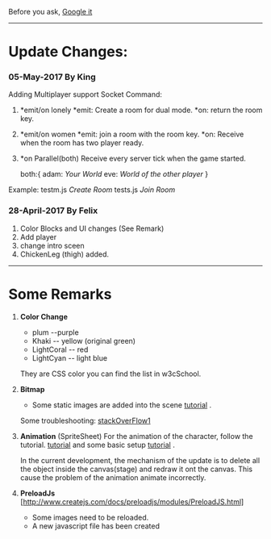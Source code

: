 Before you ask,
[Google it](https://www.google.com)

***

# Update Changes:
### **05-May-2017** By King
Adding Multiplayer support
Socket Command:
1. *emit/on lonely 
   *emit: Create a room for dual mode.
   *on: return the room key.
   
2. *emit/on women
   *emit: join a room with the room key.
   *on: Receive when the room has two player ready.
    
3. *on Parallel(both)
   Receive every server tick when the game started.
   
   both:{
   adam: *Your World* 
   eve:  *World of the other player*
   }


Example:
 testm.js *Create Room*
 tests.js *Join Room*

### **28-April-2017** By Felix
1. Color Blocks and UI changes (See Remark)
2. Add player
3. change intro sceen
4. ChickenLeg (thigh) added.

***
# Some Remarks 
1. **Color Change**
    * plum  --purple
    * Khaki  -- yellow  (original green)
    * LightCoral -- red
    * LightCyan  -- light blue
  
    They are CSS color you can find the list in w3cSchool.
  
2. **Bitmap**
    * Some static images are added into the scene
[tutorial](http://createjs.com/docs/easeljs/classes/Bitmap.html)
. 

    Some troubleshooting: [stackOverFlow1](http://stackoverflow.com/questions/20850634/easeljs-not-showing-bitmap/20860996#20860996)


3. **Animation** (SpriteSheet)
For the animation of the character, follow the tutorial.
[tutorial](http://createjs.com/docs/easeljs/classes/SpriteSheet.html)
and some basic setup
[tutorial](http://www.createjs.com/tutorials/Animation%20and%20Ticker/)
.

     In the current development, the mechanism of the update is to delete all the object
 inside the canvas(stage) and redraw it ont the canvas.
 This cause the problem of the animation animate incorrectly.

4. **PreloadJs**
[http://www.createjs.com/docs/preloadjs/modules/PreloadJS.html]
    * Some images need to be reloaded.
    * A new javascript file has been created



